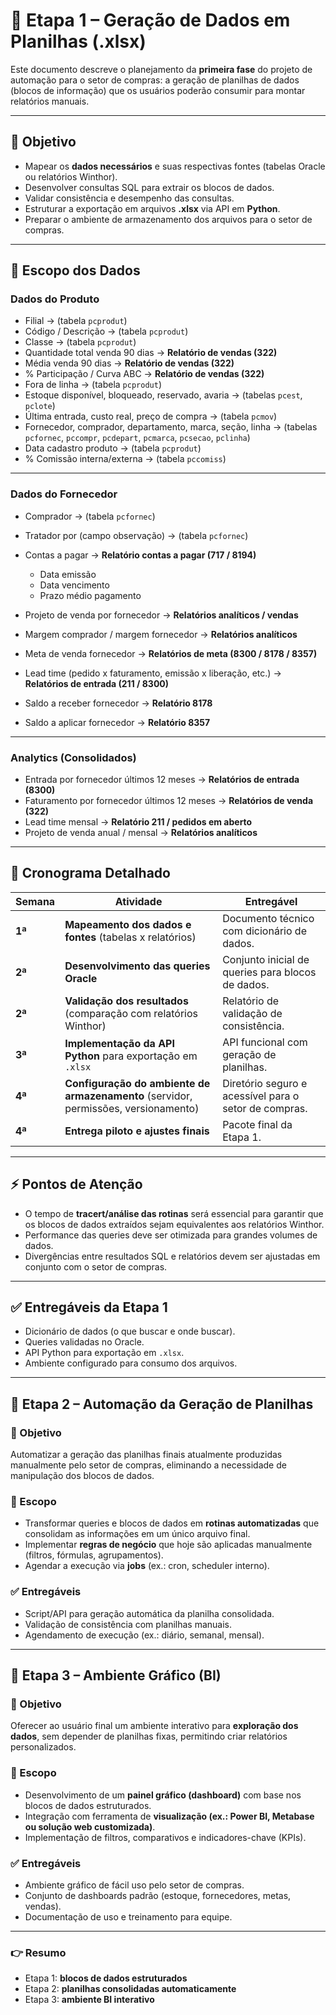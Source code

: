 # 📌 Etapa 1 – Geração de Dados em Planilhas (.xlsx)

Este documento descreve o planejamento da **primeira fase** do projeto de automação para o setor de compras: a geração de planilhas de dados (blocos de informação) que os usuários poderão consumir para montar relatórios manuais.

---

## 🎯 Objetivo

* Mapear os **dados necessários** e suas respectivas fontes (tabelas Oracle ou relatórios Winthor).
* Desenvolver consultas SQL para extrair os blocos de dados.
* Validar consistência e desempenho das consultas.
* Estruturar a exportação em arquivos **.xlsx** via API em **Python**.
* Preparar o ambiente de armazenamento dos arquivos para o setor de compras.

---

## 📂 Escopo dos Dados

### **Dados do Produto**

* Filial → (tabela `pcprodut`)
* Código / Descrição → (tabela `pcprodut`)
* Classe → (tabela `pcprodut`)
* Quantidade total venda 90 dias → **Relatório de vendas (322)**
* Média venda 90 dias → **Relatório de vendas (322)**
* % Participação / Curva ABC → **Relatório de vendas (322)**
* Fora de linha → (tabela `pcprodut`)
* Estoque disponível, bloqueado, reservado, avaria → (tabelas `pcest`, `pclote`)
* Última entrada, custo real, preço de compra → (tabela `pcmov`)
* Fornecedor, comprador, departamento, marca, seção, linha → (tabelas `pcfornec`, `pccompr`, `pcdepart`, `pcmarca`, `pcsecao`, `pclinha`)
* Data cadastro produto → (tabela `pcprodut`)
* % Comissão interna/externa → (tabela `pccomiss`)

---

### **Dados do Fornecedor**

* Comprador → (tabela `pcfornec`)
* Tratador por (campo observação) → (tabela `pcfornec`)
* Contas a pagar → **Relatório contas a pagar (717 / 8194)**

  * Data emissão
  * Data vencimento
  * Prazo médio pagamento
* Projeto de venda por fornecedor → **Relatórios analíticos / vendas**
* Margem comprador / margem fornecedor → **Relatórios analíticos**
* Meta de venda fornecedor → **Relatórios de meta (8300 / 8178 / 8357)**
* Lead time (pedido x faturamento, emissão x liberação, etc.) → **Relatórios de entrada (211 / 8300)**
* Saldo a receber fornecedor → **Relatório 8178**
* Saldo a aplicar fornecedor → **Relatório 8357**

---

### **Analytics (Consolidados)**

* Entrada por fornecedor últimos 12 meses → **Relatórios de entrada (8300)**
* Faturamento por fornecedor últimos 12 meses → **Relatórios de venda (322)**
* Lead time mensal → **Relatório 211 / pedidos em aberto**
* Projeto de venda anual / mensal → **Relatórios analíticos**

---

## 📅 Cronograma Detalhado

| Semana    | Atividade                                                                           | Entregável                                            |
| --------- | ----------------------------------------------------------------------------------- | ----------------------------------------------------- |
| **1ª**     | **Mapeamento dos dados e fontes** (tabelas x relatórios)                            | Documento técnico com dicionário de dados.            |
| **2ª** | **Desenvolvimento das queries Oracle**                                              | Conjunto inicial de queries para blocos de dados.     |
| **2ª**     | **Validação dos resultados** (comparação com relatórios Winthor)                    | Relatório de validação de consistência.               |
| **3ª**     | **Implementação da API Python** para exportação em `.xlsx`                          | API funcional com geração de planilhas.               |
| **4ª**     | **Configuração do ambiente de armazenamento** (servidor, permissões, versionamento) | Diretório seguro e acessível para o setor de compras. |
| **4ª**     | **Entrega piloto e ajustes finais**                                                 | Pacote final da Etapa 1.                              |

---

## ⚡ Pontos de Atenção

* O tempo de **tracert/análise das rotinas** será essencial para garantir que os blocos de dados extraídos sejam equivalentes aos relatórios Winthor.
* Performance das queries deve ser otimizada para grandes volumes de dados.
* Divergências entre resultados SQL e relatórios devem ser ajustadas em conjunto com o setor de compras.

---

## ✅ Entregáveis da Etapa 1

* Dicionário de dados (o que buscar e onde buscar).
* Queries validadas no Oracle.
* API Python para exportação em `.xlsx`.
* Ambiente configurado para consumo dos arquivos.

---

## 📌 Etapa 2 – Automação da Geração de Planilhas

### 🎯 Objetivo

Automatizar a geração das planilhas finais atualmente produzidas manualmente pelo setor de compras, eliminando a necessidade de manipulação dos blocos de dados.

### 📂 Escopo

* Transformar queries e blocos de dados em **rotinas automatizadas** que consolidam as informações em um único arquivo final.
* Implementar **regras de negócio** que hoje são aplicadas manualmente (filtros, fórmulas, agrupamentos).
* Agendar a execução via **jobs** (ex.: cron, scheduler interno).

### ✅ Entregáveis

* Script/API para geração automática da planilha consolidada.
* Validação de consistência com planilhas manuais.
* Agendamento de execução (ex.: diário, semanal, mensal).

---

## 📌 Etapa 3 – Ambiente Gráfico (BI)

### 🎯 Objetivo

Oferecer ao usuário final um ambiente interativo para **exploração dos dados**, sem depender de planilhas fixas, permitindo criar relatórios personalizados.

### 📂 Escopo

* Desenvolvimento de um **painel gráfico (dashboard)** com base nos blocos de dados estruturados.
* Integração com ferramenta de **visualização (ex.: Power BI, Metabase ou solução web customizada)**.
* Implementação de filtros, comparativos e indicadores-chave (KPIs).

### ✅ Entregáveis

* Ambiente gráfico de fácil uso pelo setor de compras.
* Conjunto de dashboards padrão (estoque, fornecedores, metas, vendas).
* Documentação de uso e treinamento para equipe.

---

### 👉 Resumo

* Etapa 1: **blocos de dados estruturados**
* Etapa 2: **planilhas consolidadas automaticamente**
* Etapa 3: **ambiente BI interativo**

